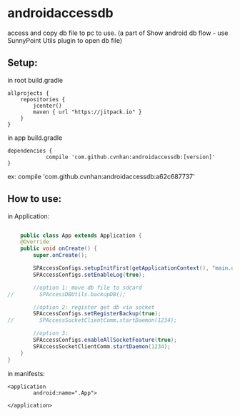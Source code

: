 androidaccessdb
===============

access and copy db file to pc to use. (a part of Show android db flow - use SunnyPoint Utils plugin to open db file)

Setup:
------

 in root build.gradle

    allprojects {
        repositories {
            jcenter()
            maven { url "https://jitpack.io" }
        }
    }

in app build.gradle

    dependencies {
                compile 'com.github.cvnhan:androidaccessdb:[version]'
    }

ex: compile 'com.github.cvnhan:androidaccessdb:a62c687737'

How to use:
-----------

in Application:
```java

    public class App extends Application {
    @Override
    public void onCreate() {
        super.onCreate();

        SPAccessConfigs.setupInitFirst(getApplicationContext(), "main.db", null);
        SPAccessConfigs.setEnableLog(true);

        //option 1: move db file to sdcard
//        SPAccessDBUtils.backupDB();

        //option 2: register get db via socket
        SPAccessConfigs.setRegisterBackup(true);
//        SPAccessSocketClientComm.startDaemon(1234);

        //option 3:
        SPAccessConfigs.enableAllSocketFeature(true);
        SPAccessSocketClientComm.startDaemon(1234);
    }
}

```

in manifests:

    <application
            android:name=".App">
    
    </application>
